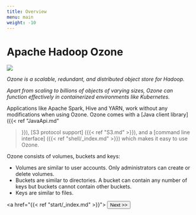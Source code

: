 ```yaml
---
title: Overview
menu: main
weight: -10
---
```

<!---
  Licensed to the Apache Software Foundation (ASF) under one or more
  contributor license agreements.  See the NOTICE file distributed with
  this work for additional information regarding copyright ownership.
  The ASF licenses this file to You under the Apache License, Version 2.0
  (the "License"); you may not use this file except in compliance with
  the License.  You may obtain a copy of the License at

      http://www.apache.org/licenses/LICENSE-2.0

  Unless required by applicable law or agreed to in writing, software
  distributed under the License is distributed on an "AS IS" BASIS,
  WITHOUT WARRANTIES OR CONDITIONS OF ANY KIND, either express or implied.
  See the License for the specific language governing permissions and
  limitations under the License.
-->

# Apache Hadoop Ozone

<img src="ozone-usage.png" style="max-width: 60%;"/>

*_Ozone is a scalable, redundant, and distributed object store for Hadoop. <p>
Apart from scaling to billions of objects of varying sizes,
Ozone can function effectively in containerized environments
like Kubernetes._* <p>

Applications like Apache Spark, Hive and YARN, work without any modifications when using Ozone. Ozone comes with a [Java client library]({{<
ref "JavaApi.md"
>}}), [S3 protocol support] ({{< ref "S3.md" >}}), and a [command line interface]
({{< ref "shell/_index.md" >}})  which makes it easy to use Ozone.

Ozone consists of volumes, buckets and keys:

* Volumes are similar to user accounts. Only administrators can create or delete volumes.
* Buckets are similar to directories. A bucket can contain any number of keys
 but buckets cannot contain other buckets.
* Keys are similar to files.

 <a href="{{< ref "start/_index.md" >}}"> <button type="button"
 class="btn  btn-success btn-lg">Next >></button>
</div>
